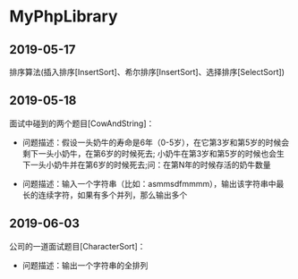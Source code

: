 # MyPhpLibrary

## 2019-05-17 

排序算法(插入排序[InsertSort]、希尔排序[InsertSort]、选择排序[SelectSort])

## 2019-05-18

面试中碰到的两个题目[CowAndString]：

* 问题描述：假设一头奶牛的寿命是6年（0-5岁），在它第3岁和第5岁的时候会剩下一头小奶牛，在第6岁的时候死去; 小奶牛在第3岁和第5岁的时候也会生下一头小奶牛并在第6岁的时候死去;问：在第N年的时候存活的奶牛数量

* 问题描述：输入一个字符串（比如：asmmsdfmmmm），输出该字符串中最长的连续字符，如果有多个并列，那么输出多个

## 2019-06-03

公司的一道面试题目[CharacterSort]：

* 问题描述：输出一个字符串的全排列